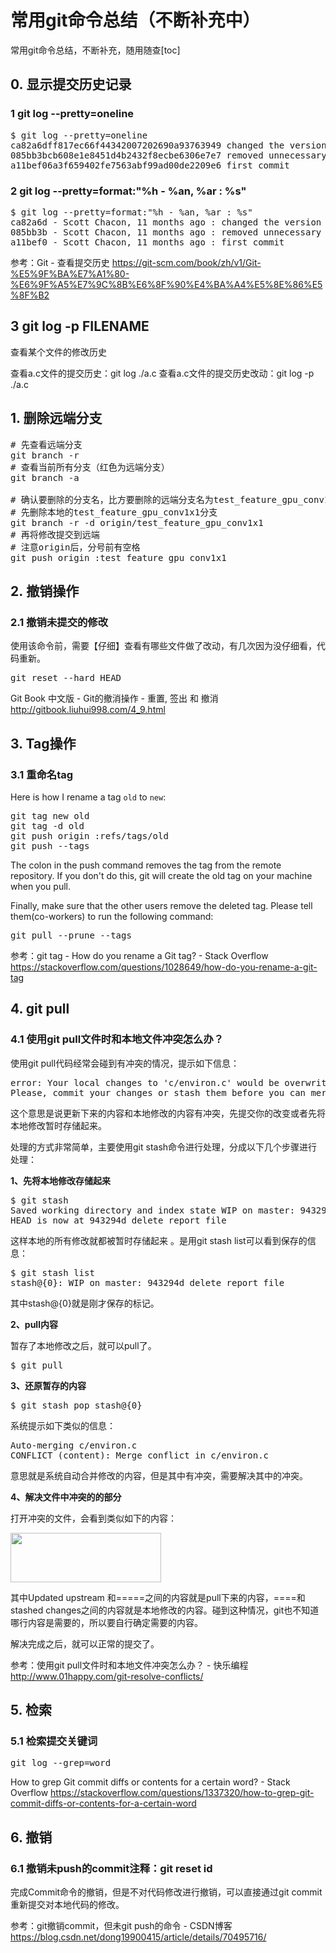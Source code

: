 # 常用git命令总结（不断补充中）

常用git命令总结，不断补充，随用随查[toc]<!--more-->
## 0. 显示提交历史记录

### 1 git log --pretty=oneline

<pre class="lang:sh decode:true">$ git log --pretty=oneline
ca82a6dff817ec66f44342007202690a93763949 changed the version number
085bb3bcb608e1e8451d4b2432f8ecbe6306e7e7 removed unnecessary test code
a11bef06a3f659402fe7563abf99ad00de2209e6 first commit</pre>
### 2 git log --pretty=format:"%h - %an, %ar : %s"
<pre class="lang:sh decode:true">$ git log --pretty=format:"%h - %an, %ar : %s"
ca82a6d - Scott Chacon, 11 months ago : changed the version number
085bb3b - Scott Chacon, 11 months ago : removed unnecessary test code
a11bef0 - Scott Chacon, 11 months ago : first commit</pre>
参考：Git - 查看提交历史
https://git-scm.com/book/zh/v1/Git-%E5%9F%BA%E7%A1%80-%E6%9F%A5%E7%9C%8B%E6%8F%90%E4%BA%A4%E5%8E%86%E5%8F%B2
<h2>3 git log -p FILENAME</h2>
查看某个文件的修改历史

查看a.c文件的提交历史：git log ./a.c
查看a.c文件的提交历史改动：git log -p ./a.c
## 1. 删除远端分支
<pre class="lang:sh decode:true"># 先查看远端分支
git branch -r
# 查看当前所有分支（红色为远端分支）
git branch -a

# 确认要删除的分支名，比方要删除的远端分支名为test_feature_gpu_conv1x1
# 先删除本地的test_feature_gpu_conv1x1分支
git branch -r -d origin/test_feature_gpu_conv1x1
# 再将修改提交到远端
# 注意origin后，分号前有空格
git push origin :test_feature_gpu_conv1x1</pre>
## 2. 撤销操作  
### 2.1 撤销未提交的修改  
使用该命令前，需要【仔细】查看有哪些文件做了改动，有几次因为没仔细看，代码重新。
<pre class="lang:sh decode:true ">git reset --hard HEAD</pre>
Git Book 中文版 - Git的撤消操作 - 重置, 签出 和 撤消
http://gitbook.liuhui998.com/4_9.html

## 3. Tag操作  
### 3.1 重命名tag  

Here is how I rename a tag <code>old</code> to <code>new</code>:
<pre class="lang:sh decode:true">git tag new old
git tag -d old
git push origin :refs/tags/old
git push --tags</pre>
The colon in the push command removes the tag from the remote repository. If you don't do this, git will create the old tag on your machine when you pull.

Finally, make sure that the other users remove the deleted tag. Please tell them(co-workers) to run the following command:
<pre class="lang:sh decode:true ">git pull --prune --tags</pre>
参考：git tag - How do you rename a Git tag? - Stack Overflow
https://stackoverflow.com/questions/1028649/how-do-you-rename-a-git-tag

## 4. git pull

### 4.1 使用git pull文件时和本地文件冲突怎么办？

使用git pull代码经常会碰到有冲突的情况，提示如下信息：
<pre class="lang:sh decode:true">error: Your local changes to 'c/environ.c' would be overwritten by merge.  Aborting.
Please, commit your changes or stash them before you can merge.</pre>
这个意思是说更新下来的内容和本地修改的内容有冲突，先提交你的改变或者先将本地修改暂时存储起来。

处理的方式非常简单，主要使用git stash命令进行处理，分成以下几个步骤进行处理：

<strong>1、先将本地修改存储起来</strong>
<pre class="lang:python decode:true">$ git stash
Saved working directory and index state WIP on master: 943294d delete report file
HEAD is now at 943294d delete report file</pre>
这样本地的所有修改就都被暂时存储起来 。是用git stash list可以看到保存的信息：
<pre class="lang:sh decode:true">$ git stash list
stash@{0}: WIP on master: 943294d delete report file</pre>
其中stash@{0}就是刚才保存的标记。

<strong>2、pull内容</strong>

暂存了本地修改之后，就可以pull了。
<pre class="lang:sh decode:true">$ git pull</pre>
<strong>3、还原暂存的内容</strong>
<pre class="lang:sh decode:true">$ git stash pop stash@{0}</pre>
系统提示如下类似的信息：
<pre class="lang:sh decode:true">Auto-merging c/environ.c
CONFLICT (content): Merge conflict in c/environ.c</pre>
意思就是系统自动合并修改的内容，但是其中有冲突，需要解决其中的冲突。

<strong>4、解决文件中冲突的的部分</strong>

打开冲突的文件，会看到类似如下的内容：

<img class="aligncenter" src="http://yuenshome-wordpress.stor.sinaapp.com/uploads/2018/03/git-stash-conflict.png" alt="" width="241" height="79" />

其中Updated upstream 和=====之间的内容就是pull下来的内容，====和stashed changes之间的内容就是本地修改的内容。碰到这种情况，git也不知道哪行内容是需要的，所以要自行确定需要的内容。

解决完成之后，就可以正常的提交了。

参考：使用git pull文件时和本地文件冲突怎么办？ - 快乐编程
http://www.01happy.com/git-resolve-conflicts/

## 5. 检索

### 5.1 检索提交关键词

<pre class="lang:sh decode:true ">git log --grep=word</pre>
How to grep Git commit diffs or contents for a certain word? - Stack Overflow
https://stackoverflow.com/questions/1337320/how-to-grep-git-commit-diffs-or-contents-for-a-certain-word

## 6. 撤销
### 6.1 撤销未push的commit注释：git reset id

完成Commit命令的撤销，但是不对代码修改进行撤销，可以直接通过git commit 重新提交对本地代码的修改。

参考：git撤销commit，但未git push的命令 - CSDN博客
https://blog.csdn.net/dong19900415/article/details/70495716/

<audio style="display: none;" controls="controls"></audio>
